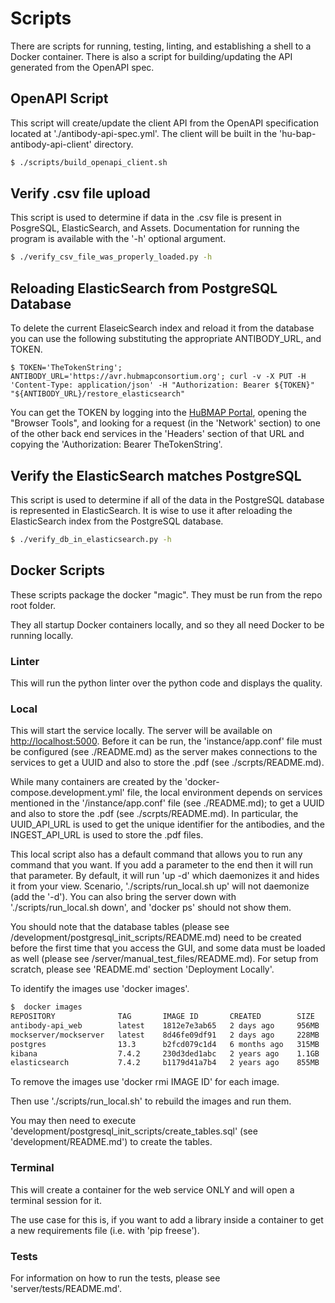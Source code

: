 # Scripts

There are scripts for running, testing, linting, and establishing a shell to a Docker container.
There is also a script for building/updating the API generated from the OpenAPI spec.

## OpenAPI Script

This script will create/update the client API from the OpenAPI
specification located at './antibody-api-spec.yml'. The client will be built in the 'hu-bap-antibody-api-client' directory.
```bash
$ ./scripts/build_openapi_client.sh
```

## Verify .csv file upload

This script is used to determine if data in the .csv file is present
in PosgreSQL, ElasticSearch, and Assets. Documentation for running the program is available with the '-h' optional argument.
```bash
$ ./verify_csv_file_was_properly_loaded.py -h
```

## Reloading ElasticSearch from PostgreSQL Database

To delete the current ElaseicSearch index and reload it from the database you can use the following substituting the appropriate ANTIBODY_URL, and TOKEN.
```commandline
$ TOKEN='TheTokenString'; ANTIBODY_URL='https://avr.hubmapconsortium.org'; curl -v -X PUT -H 'Content-Type: application/json' -H "Authorization: Bearer ${TOKEN}" "${ANTIBODY_URL}/restore_elasticsearch"
```
You can get the TOKEN by logging into the [HuBMAP Portal](https://portal.hubmapconsortium.org/),
opening the "Browser Tools", and looking for a request (in the 'Network' section) to one of the other back end services
in the 'Headers' section of that URL and copying the 'Authorization: Bearer TheTokenString'.

## Verify the ElasticSearch matches PostgreSQL

This script is used to determine if all of the data in the PostgreSQL
database is represented in ElasticSearch. It is wise to use it after reloading the ElasticSearch index from the PostgreSQL database.
```bash
$ ./verify_db_in_elasticsearch.py -h
```

## Docker Scripts
These scripts package the docker "magic".  They must be run from the repo root folder.

They all startup Docker containers locally, and so they all need Docker to be running locally.

### Linter

This will run the python linter over the python code and displays the quality.

### Local

This will start the service locally.
The server will be available on [http://localhost:5000](http://localhost:5000).
Before it can be run, the 'instance/app.conf' file must be configured (see ./README.md) as the server makes connections to the services to get a UUID and also to store the .pdf (see ./scrpts/README.md).

While many containers are created by the 'docker-compose.development.yml' file, the local environment depends on services mentioned in the '/instance/app.conf' file (see ./README.md); to get a UUID and also to store the .pdf (see ./scrpts/README.md).
In particular, the UUID_API_URL is used to get the unique identifier for the antibodies, and
the INGEST_API_URL is used to store the .pdf files.

This local script also has a default command that allows you to run any command that you want.
If you add a parameter to the end then it will run that parameter.
By default, it will run 'up -d' which daemonizes it and hides it from your view.
Scenario, './scripts/run_local.sh up' will not daemonize (add the '-d').
You can also bring the server down with  './scripts/run_local.sh down', and 'docker ps' should not show them.

You should note that the database tables (please see /development/postgresql_init_scripts/README.md)
need to be created before the first time that you access the GUI,
and some data must be loaded as well (please see /server/manual_test_files/README.md).
For setup from scratch, please see 'README.md' section 'Deployment Locally'.

To identify the images use 'docker images'.
```bash
$  docker images
REPOSITORY              TAG       IMAGE ID       CREATED        SIZE
antibody-api_web        latest    1812e7e3ab65   2 days ago     956MB
mockserver/mockserver   latest    8d46fe09df91   2 days ago     228MB
postgres                13.3      b2fcd079c1d4   6 months ago   315MB
kibana                  7.4.2     230d3ded1abc   2 years ago    1.1GB
elasticsearch           7.4.2     b1179d41a7b4   2 years ago    855MB
```
To remove the images use 'docker rmi IMAGE ID' for each image.

Then use './scripts/run_local.sh' to rebuild the images and run them.

You may then need to execute 'development/postgresql_init_scripts/create_tables.sql' (see 'development/README.md') to create the tables.

### Terminal

This will create a container for the web service ONLY and will open a terminal session for it.

The use case for this is, if you want to add a library inside a container to get a new requirements file (i.e. with 'pip freese').

### Tests

For information on how to run the tests, please see 'server/tests/README.md'.
